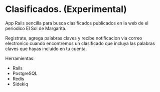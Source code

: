 # Clasificados. (Experimental)

App Rails sencilla para busca clasificados publicados en la web de el periodico 
El Sol de Margarita.

Registrate, agrega palabras claves y recibe notificacion via correo
electronico cuando encontremos un clasificado que incluya las palabras claves
que hayas incluido en tu cuenta.

Herramientas:
 * Rails
 * PostgreSQL
 * Redis
 * Sidekiq

